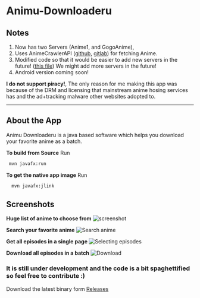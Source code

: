 # Animu-Downloaderu

## Notes

1. Now has two Servers (Anime1, and GogoAnime),
1. Uses AnimeCrawlerAPI ([github](https://github.com/codingotaku/AnimeCrawlerAPI), [gitlab](https://gitlab.com/codingotaku/AnimeCrawlerAPI)) for fetching Anime.
1. Modified code so that it would be easier to add new servers in the future! ([this file](./src/main/java/com/codingotaku/apps/source/AnimeSources.java))
We might add more servers in the future! 
1. Android version coming soon!

 **I do not support piracy!**, The only reason for me making this app was because of the DRM and licensing that mainstream anime hosing services has and the ad+tracking malware other websites adopted to.
___

## About the App

Animu Downloaderu is a java based software which helps you download your favorite anime as a batch. 

**To build from Source**
Run

```bash
 mvn javafx:run
```

**To get the native app image**
Run

```bash
  mvn javafx:jlink
```

## Screenshots

**Huge list of anime to choose from**
![screenshot](https://github.com/codingotaku/Animu-Downloaderu/raw/master/screenshots/screenshot.png "screenshot")

**Search your favorite anime**
![Search anime](https://github.com/codingotaku/Animu-Downloaderu/raw/master/screenshots/search.png "Search anime")

**Get all episodes in a single page**
![Selecting episodes](https://github.com/codingotaku/Animu-Downloaderu/raw/master/screenshots/episodes.png "Selecting episodes")

**Download all episodes in a batch**
![Download](https://github.com/codingotaku/Animu-Downloaderu/raw/master/screenshots/download.png "Download")

### It is still under development and the code is a bit spaghettified so feel free to contribute :)

Download the latest binary form [Releases](https://github.com/CodingOtaku/Animu-Downloaderu/releases)

